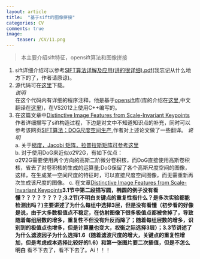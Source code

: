 ```yaml
---
layout: article
title:  "基于sift的图像拼接"
categories: CV
comments: true
image:
    teaser: /CV/11.png
---
```


> 本主要介绍sift特征，opensift算法和图像拼接

1. sift详细介绍可以参考[SIFT算法详解及应用(讲的很详细).pdf](/download/CV/SIFT.pdf)(我忘记从什么地方下的了，作者请原谅)。 
2. 源代码可在[这里](https://github.com/fengxiuyaun/stitch.git)下载。  
*说明*  
在这个代码内有详细的程序注释，他是基于[opensift](https://robwhess.github.io/opensift/)库(库的介绍在[这里](/download/CV/siftlib-acmmm10.pdf),中文翻译在[这里](/download/CV/siftlib-acmmm10E2C.docx))，在VS2012上使用C++编写的。
3. 在这篇文章中[Distinctive Image Features from Scale-Invariant Keypoints](/download/CV/ijcv04.pdf)作者详细描写了sift构造过程，下边是对文中不知道知识点的补充，同时可以参考该网页[SIFT算法：DOG尺度空间生产](http://www.cnblogs.com/JiePro/p/sift_1.html),作者对上述论文做了一些翻译。
*说明*  
a. 关于[梯度，Jacobi 矩阵，拉普拉斯矩阵可参考这里]({{site.url}}/_posts/CV/2016/03/09/derivative)  
b.  对于使用DoG来近似σ2∇2G，有如下优点：  
σ2∇2G需要使用两个方向的高斯二阶微分卷积核，而DoG直接使用高斯卷积核，省去了对卷积核的生成的运算量;DoG保留了各个高斯尺度空间的图像，这样，在生成某一空间尺度的特征时，可以直接尺度空间图像，而无需重新再次生成该尺度的图像。
c. 在文章[Distinctive Image Features from Scale-Invariant Keypoints](/download/CV/ijcv04.pdf)**3.1节中第二段描写圆，椭圆的例子没有看懂？？？？？？？？;3.2节(不明白关键点的重复性指什么？是多次实验都能检测出吗？)主要讲述了为什么每组中选择3层，但是没有看懂（初步看的好像是说，由于大多数极值点不稳定，在仿射图像下很多极值点都被舍掉了，导致随着每组层数的增多，重复性不但没有升反而降了；随着每组层数的增多，识别到的极值点也增多，但是计算量也变大，权衡之际选择3层）；3.3节讲述了为什么滤波因子为什么选择1.6（随着滤波尺度的增大，关键点的重复性增加，但是考虑成本选择比较好的1.6）和第一张图片要二次插值，但是不怎么明白**
看不下去了，看不下去了。Ai！！！